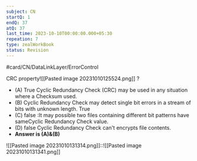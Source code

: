 ```yaml
---
subject: CN
startQ: 1
endQ: 37
atQ: 37
last_time: 2023-10-10T00:00:00.000+05:30
repeation: 7
type: zealWorkBook
status: Revision
---
```

#card/CN/DataLinkLayer/ErrorControl

CRC property![[Pasted image 20231010125524.png]]
?
- (A) True Cyclic Redundancy Check (CRC) may be used in any situation where a Checksum used.
- (B) Cyclic Redundancy Check may detect single bit errors in a stream of bits with unknown length. True
- (C) false :It may possible two files containing different bit patterns have sameCyclic Redundancy Check value.
- (D) false Cyclic Redundancy Check can't encrypts file contents.
- **Answer is (A)&(B)** <!--SR:!2023-11-10,10,250-->


![[Pasted image 20231010131314.png]]::![[Pasted image 20231010131341.png]] <!--SR:!2023-11-18,9,230-->

